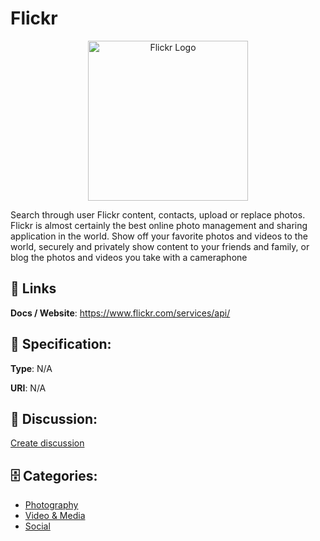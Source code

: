 # Flickr
<p align="center">
    <img width="256" src="https://raw.githubusercontent.com/apis-list/apis-list/main/apis/flickr/logo_256x256.png" alt="Flickr Logo"/>
</p>

Search through user Flickr content, contacts, upload or replace photos.  Flickr is almost certainly the best online photo management and sharing application in the world.  Show off your favorite photos and videos to the world, securely and privately show content to your friends and family, or blog the photos and videos you take with a cameraphone

##  🔗 Links
**Docs / Website**: https://www.flickr.com/services/api/

## 🧬 Specification:
**Type**: N/A

**URI**: N/A

## 💬 Discussion:
[Create discussion](https://github.com/apis-list/apis-list/discussions/new)

## 🗄️ Categories:
- [Photography](https://github.com/apis-list/apis-list#photography)
- [Video & Media](https://github.com/apis-list/apis-list#video--media)
- [Social](https://github.com/apis-list/apis-list#social)




